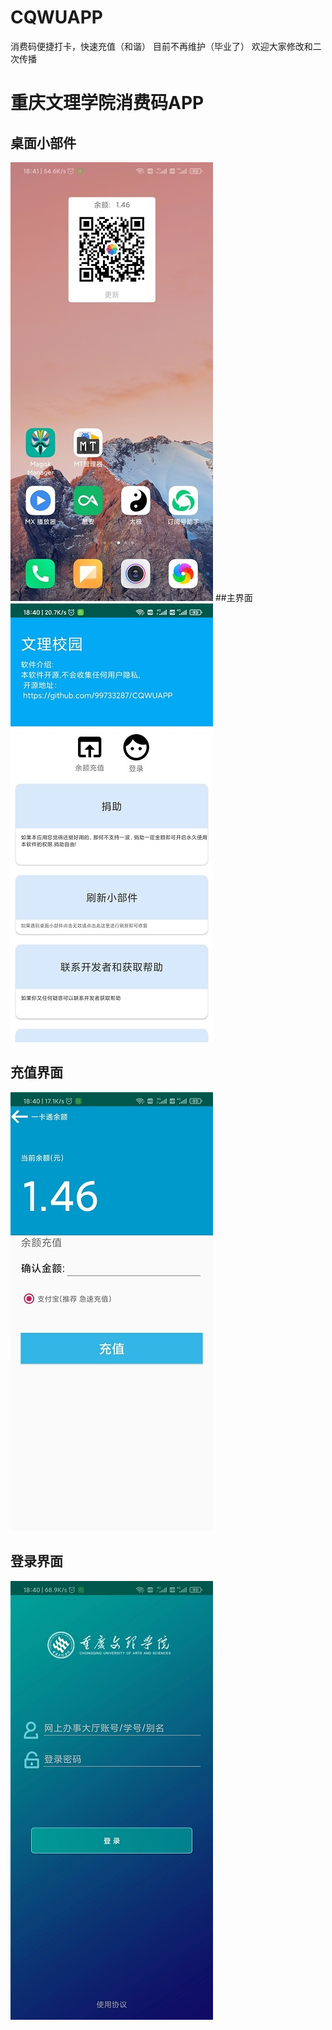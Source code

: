 # CQWUAPP
消费码便捷打卡，快速充值（和谐） 目前不再维护（毕业了） 欢迎大家修改和二次传播
# 重庆文理学院消费码APP
## 桌面小部件
![](preview/view.jpg)
##主界面
![](preview/main.jpg)

## 充值界面
![](preview/pay.jpg)

## 登录界面
![](preview/login.jpg)
